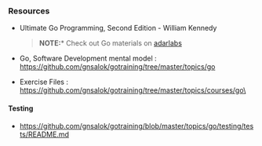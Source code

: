
### Resources 

- Ultimate Go Programming, Second Edition -  William Kennedy

  > **NOTE:*** Check out Go materials on [adarlabs](https://www.ardanlabs.com/training/individual-on-demand/ultimate-go-bundle/)

- Go, Software Development mental model : https://github.com/gnsalok/gotraining/tree/master/topics/go
- Exercise Files : https://github.com/gnsalok/gotraining/tree/master/topics/courses/go\


#### Testing 

- https://github.com/gnsalok/gotraining/blob/master/topics/go/testing/tests/README.md